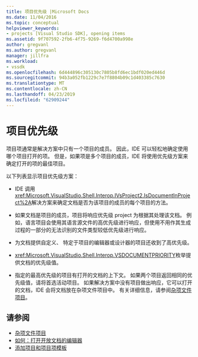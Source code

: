 ```yaml
---
title: 项目优先级 |Microsoft Docs
ms.date: 11/04/2016
ms.topic: conceptual
helpviewer_keywords:
- projects [Visual Studio SDK], opening items
ms.assetid: 9f707592-2fb6-4f75-9269-f6d4700a998e
author: gregvanl
ms.author: gregvanl
manager: jillfra
ms.workload:
- vssdk
ms.openlocfilehash: 6d444896c305130c7805b8fd6ec1bdf020ed446d
ms.sourcegitcommit: 94b3a052fb1229c7e7f8804b09c1d403385c7630
ms.translationtype: MT
ms.contentlocale: zh-CN
ms.lasthandoff: 04/23/2019
ms.locfileid: "62909244"
---
```

# <a name="project-priority"></a>项目优先级
项目项通常是解决方案中只有一个项目的成员。 因此，IDE 可以轻松地确定使用哪个项目打开的项。 但是，如果项是多个项目的成员，IDE 将使用优先级方案来确定打开的项的最佳项目。

 以下列表显示项目优先级方案：

- IDE 调用<xref:Microsoft.VisualStudio.Shell.Interop.IVsProject2.IsDocumentInProject%2A>解决方案来确定文档是否为该项目的成员的每个项目的方法。

- 如果文档是项目的成员，项目将响应优先级 project 为根据其处理该文档。 例如，语言项目会使用其语言源文件的高优先级进行响应，但使用不用作其生成过程的一部分的无法识别的文件类型较低优先级进行响应。

- 为文档提供自定义、 特定于项目的编辑器或设计器的项目还收到了高优先级。

- <xref:Microsoft.VisualStudio.Shell.Interop.VSDOCUMENTPRIORITY>枚举提供文档的优先级值。

- 指定的最高优先级的项目有打开的文档的上下文。 如果两个项目返回相同的优先级值，请将首选活动项目。 如果解决方案中没有项目做出响应，它可以打开的文档，IDE 会将文档放在杂项文件项目中。 有关详细信息，请参阅[杂项文件项目](../../extensibility/internals/miscellaneous-files-project.md)。

## <a name="see-also"></a>请参阅
- [杂项文件项目](../../extensibility/internals/miscellaneous-files-project.md)
- [如何：打开开放文档的编辑器](../../extensibility/how-to-open-editors-for-open-documents.md)
- [添加项目和项目项模板](../../extensibility/internals/adding-project-and-project-item-templates.md)